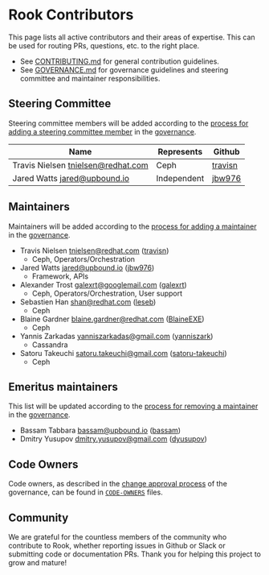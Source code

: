 # Rook Contributors

This page lists all active contributors and their areas of expertise. This can be used for routing PRs, questions, etc. to the right place.

* See [CONTRIBUTING.md](CONTRIBUTING.md) for general contribution guidelines.
* See [GOVERNANCE.md](GOVERNANCE.md) for governance guidelines and steering committee and maintainer responsibilities.

## Steering Committee

Steering committee members will be added according to the [process for adding a steering committee member](GOVERNANCE.md#becoming-a-steering-committee-member) in the [governance](GOVERNANCE.md).

| Name                                 | Represents  | Github                                |
| ------------------------------------ | ----------- | ------------------------------------- |
| Travis Nielsen <tnielsen@redhat.com> | Ceph        | [travisn](https://github.com/travisn) |
| Jared Watts <jared@upbound.io>       | Independent | [jbw976](https://github.com/jbw976)   |

## Maintainers

Maintainers will be added according to the [process for adding a maintainer](GOVERNANCE.md#becoming-a-maintainer) in the [governance](GOVERNANCE.md).

* Travis Nielsen <tnielsen@redhat.com> ([travisn](https://github.com/travisn))
  * Ceph, Operators/Orchestration
* Jared Watts <jared@upbound.io> ([jbw976](https://github.com/jbw976))
  * Framework, APIs
* Alexander Trost <galexrt@googlemail.com> ([galexrt](https://github.com/galexrt))
  * Ceph, Operators/Orchestration, User support
* Sebastien Han <shan@redhat.com> ([leseb](https://github.com/leseb))
  * Ceph
* Blaine Gardner <blaine.gardner@redhat.com> ([BlaineEXE](https://github.com/BlaineEXE))
  * Ceph
* Yannis Zarkadas <yanniszarkadas@gmail.com> ([yanniszark](https://github.com/yanniszark))
  * Cassandra
* Satoru Takeuchi <satoru.takeuchi@gmail.com> ([satoru-takeuchi](https://github.com/satoru-takeuchi))
  * Ceph

## Emeritus maintainers

This list will be updated according to the [process for removing a maintainer](GOVERNANCE.md#removing-a-maintainer) in the [governance](GOVERNANCE.md).

* Bassam Tabbara <bassam@upbound.io> ([bassam](https://github.com/bassam))
* Dmitry Yusupov <dmitry.yusupov@gmail.com> ([dyusupov](https://github.com/dyusupov))

## Code Owners

Code owners, as described in the [change approval process](GOVERNANCE.md#change-approval) of the governance, can be found in [`CODE-OWNERS`](CODE-OWNERS) files.

## Community

We are grateful for the countless members of the community who contribute to Rook,
whether reporting issues in Github or Slack or submitting code or documentation PRs.
Thank you for helping this project to grow and mature!
